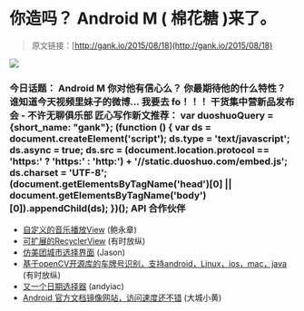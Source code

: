 # 你造吗？ Android M ( 棉花糖 )来了。

> 原文链接：[http://gank.io/2015/08/18](http://gank.io/2015/08/18)

![](http://ww1.sinaimg.cn/large/7a8aed7bgw1ev6jgvbt8ij20qo0hrdil.jpg)

### 今日话题： Android M 你对他有信心么？&nbsp;你最期待他的什么特性？                                                                        谁知道今天视频里妹子的微博... 我要去 fo！！！                                                                                            干货集中营新品发布会 - 不许无聊俱乐部                                                                                    匠心写作新文推荐：                                                                                var duoshuoQuery = {short_name: "gank"};    (function () {        var ds = document.createElement('script');        ds.type = 'text/javascript';        ds.async = true;        ds.src = (document.location.protocol == 'https:' ? 'https:' : 'http:') + '//static.duoshuo.com/embed.js';        ds.charset = 'UTF-8';        (document.getElementsByTagName('head')[0]        || document.getElementsByTagName('body')[0]).appendChild(ds);    })();                                API                            合作伙伴                                    

* [自定义的音乐播放View](https://github.com/iammert/InteractivePlayerView) (鲍永章)
* [可扩展的RecyclerView](https://github.com/bignerdranch/expandable) (有时放纵)
* [仿美团城市选择界面](https://github.com/yangxu4536/MeiTuanLocateCity) (Jason)
* [基于openCV开源库的车牌号识别，支持android，Linux，ios，mac，java](https://github.com/liuruoze/EasyPR) (有时放纵)
* [又一个日期选择器](https://github.com/flavienlaurent/datetimepicker) (andyiac)
* [Android 官方文档镜像网站，访问速度还不错](http://www.android-doc.com/) (大城小黄)

